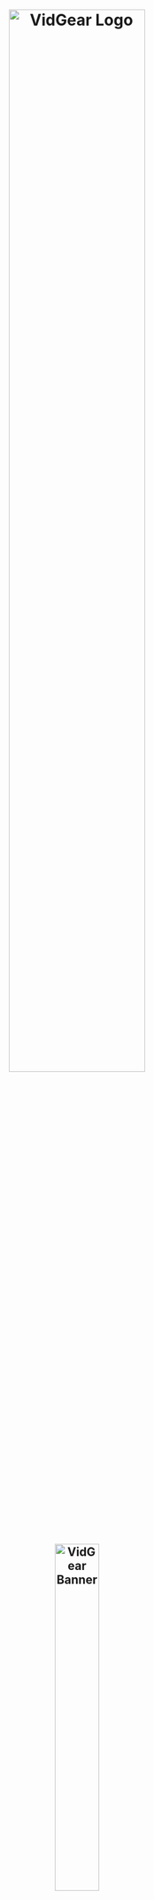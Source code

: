 <!--
===============================================
vidgear library source-code is deployed under the Apache 2.0 License:

Copyright (c) 2019 Abhishek Thakur(@abhiTronix) <abhi.una12@gmail.com>

Licensed under the Apache License, Version 2.0 (the "License");
you may not use this file except in compliance with the License.
You may obtain a copy of the License at

   http://www.apache.org/licenses/LICENSE-2.0

Unless required by applicable law or agreed to in writing, software
distributed under the License is distributed on an "AS IS" BASIS,
WITHOUT WARRANTIES OR CONDITIONS OF ANY KIND, either express or implied.
See the License for the specific language governing permissions and
limitations under the License.
===============================================
-->

<h1 align="center">
  <img src="https://abhitronix.github.io/img/vidgear/vidgear logo.svg" alt="VidGear Logo" width="70%"/>
</h1>
<h2 align="center">
  <img src="https://abhitronix.github.io/img/vidgear/vidgear banner.svg" alt="VidGear Banner" width="40%"/>
</h2>

<div align="center">

[Releases][release]&nbsp;&nbsp;&nbsp;|&nbsp;&nbsp;&nbsp;[Gears](#gears)&nbsp;&nbsp;&nbsp;|&nbsp;&nbsp;&nbsp;[Wiki Documentation][wiki]&nbsp;&nbsp;&nbsp;|&nbsp;&nbsp;&nbsp;[Installation](#installation)&nbsp;&nbsp;&nbsp;|&nbsp;&nbsp;&nbsp;[License](#license)

[![Build Status][travis-cli]][travis] [![Codecov branch][codecov]][code] [![Build Status][appveyor]][app]

[![Glitter chat][gitter-bagde]][gitter] [![PyPi version][pypi-badge]][pypi] [![Twitter][twitter-badge]][twitter-intent]

[![Code Style][black-badge]][black]

</div>

&nbsp;

VidGear is a powerful python Video Processing library built with multiple APIs *(a.k.a [**Gears**](#gears))* each with a unique set of trailblazing features. These APIs provides an easy-to-use, highly extensible, multi-threaded & asyncio wrapper around many underlying state-of-the-art libraries such as *[OpenCV][opencv], [FFmpeg][ffmpeg], [ZeroMQ][zmq], [picamera][picamera], [starlette][starlette], [pafy][pafy] and [python-mss][mss]*

&nbsp;

The following **functional block diagram** clearly depicts the generalized functioning of VidGear library:

<p align="center">
  <img src="https://abhitronix.github.io/img/vidgear/vidgear_function2020_3.svg" alt="@Vidgear Functional Block Diagram" />
</p>

&nbsp;

# Table of Contents

* [**TL;DR**](#tldr)
* [**Gears: What are these?**](#gears)
  * [**CamGear**](#camgear)
  * [**PiGear**](#pigear)
  * [**VideoGear**](#videogear)
  * [**ScreenGear**](#screengear)
  * [**WriteGear**](#writegear)
  * [**NetGear**](#netgear)
  * [**WebGear**](#webgear)
  * [**NetGear_Async**](#netgear_async)
* [**New-Release SneekPeak: v0.1.7**](#new-release-sneekpeak--vidgear-017)
* [**Documentation**](#documentation)
* [**Installation**](#installation)
  * [**Prerequisites**](#prerequisites)
    * [**Supported Systems**](#supported-systems)
    * [**Supported Python legacies**](#supported-python-legacies)
    * [**Pip Dependencies**](#pip-dependencies)
  * [**Available Installation Options**](#available-installation-options)
    * [**PyPI Install**](#option-1-pypi-installrecommended)
    * [**Release Download**](#option-2-release-download)
    * [**Build from source**](#option-3-build-from-source)
* [**Testing, Formatting & Linting**](#testing-formatting--linting)
  * [**Requirements**](#requirements)
  * [**Running Tests**](#running-tests)
  * [**Formatting & Linting**](#formatting--linting)
* [**Contributions & Support**](#contributions--support)
  * [**Support**](#support)
  * [**Contributors**](#contributors)
* [**Community Channel**](#community-channel)
* [**Citing**](#citing)
* [**Copyright**](#copyright)


&nbsp;

&nbsp;



# TL;DR
  
#### What is vidgear?

> ***"VidGear is an [ultrafast][ultrafast-wiki], compact, flexible and easy-to-adapt complete Video Processing Python Library."***

#### What does it do?
> ***"VidGear can read, write, process, send & receive video frames from/to various devices in real-time."***

#### What is its purpose?
> ***"Built with simplicity in mind, VidGear lets programmers and software developers to easily integrate and perform complex Video Processing tasks in their existing or new applications, without going through various underlying library's documentation and using just a [few lines of code][flic]. Beneficial for both, if you're new to programming with Python language or already a pro at it."***

\
**For more information, see [*Frequently Asked Questions*][faq].**


&nbsp;

&nbsp;


# Gears

> **VidGear is built with multiple APIs *(a.k.a Gears)*, each with some unique function/mechanism.**

Each of these APIs is exclusively designed to handle/control different device-specific video streams, network streams, and media encoders. These APIs provide an easy-to-use, highly extensible, multi-threaded and asyncio wrapper around state-of-the-art libraries under the hood to exploit their internal parameters and methods flexibly while providing robust error-handling and unparalleled performance. 

**These Gears can be classified as follows:**

**A. VideoCapture Gears:**

  * [**CamGear:**](#camgear) _Targets various IP-USB-Cameras/Network-Streams/YouTube-Video-URL._
  * [**PiGear:**](#pigear) _Targets various Raspberry Pi Camera Modules._
  * [**ScreenGear:**](#screengear) _Enables ultra-fast Screen Casting._    
  * [**VideoGear:**](#videogear) _Common API with Video Stabilizer wrapper._  

**B. VideoWriter Gear:**

  * [**WriteGear:**](#writegear) _Handles easy Lossless Video Encoding and Compression._

**C. Network Gears:**

  * [**NetGear:**](#netgear) _Targets flexible video-frames and data transfer between interconnecting systems over the network._

  * **Asynchronous I/O Network Gears:**

    * [**WebGear:**](#webgear) _ASGI Video Server that transfers live video frames to any web browser on the network._
    * [**NetGear_Async:**](#netgear_async) _Fast, Memory-Efficient Asyncio video-frame messaging framework._ 


&nbsp;

&nbsp;


## CamGear

> *CamGear can grab ultra-fast frames from diverse range of devices/streams, which includes almost any IP/USB Cameras, multimedia video file format ([_upto 4k tested_][test-4k]), various network stream protocols such as `http(s), rtp, rstp, rtmp, mms, etc.`, plus support for live Gstreamer's stream pipeline and YouTube video/live-streams URLs.*

CamGear provides a flexible, high-level multi-threaded wrapper around `OpenCV's` [VideoCapture class][opencv-vc] with access almost all of its available parameters and also employs [`pafy`][pafy] python APIs for live [YouTube streaming][youtube-wiki]. Furthermore, CamGear implements exclusively on [**Threaded Queue mode**][TQM-wiki] for ultra-fast, error-free and synchronized frame handling.


**Following functional block diagram depicts CamGear API's generalized workflow:**

<p align="center">
  <img src="https://github.com/abhiTronix/Imbakup/raw/master/Images/vidgear/camgearz2.png" alt="CamGear Functional Block Diagram"  width="70%"/>
</p>

### CamGear API Guide:

[**>>> Usage Guide**][camgear-wiki]

&nbsp;

&nbsp;


## VideoGear

> *VideoGear API provides a special internal wrapper around VidGear's exclusive [**Video Stabilizer**][stablizer-wiki] class.*

Furthermore, VideoGear API can provide internal access to both [CamGear](#camgear) and [PiGear](#pigear) APIs separated by a special flag. Thereby, _this API holds the exclusive power for any incoming VideoStream from any source, whether it is live or not, to access and stabilize it directly with minimum latency and memory requirements._

**Below is a snapshot of a VideoGear Stabilizer in action  (_See its detailed usage [here][stablizer-wiki-ex]_):**

<p align="center">
  <img src="https://github.com/abhiTronix/Imbakup/raw/master/Images/stabilizer.gif" alt="VideoGear Stabilizer in action!"/>
  <br>
  <sub><i>Original Video Courtesy <a href="http://liushuaicheng.org/SIGGRAPH2013/database.html" title="opensourced video samples database">@SIGGRAPH2013</a></i></sub>
</p>

**Code to generate above result:**

```python
# import required libraries
from vidgear.gears import VideoGear
import numpy as np
import cv2

# open any valid video stream with stabilization enabled(`stabilize = True`)
stream_stab = VideoGear(source = "test.mp4", stabilize = True).start()

# open same stream without stabilization for comparison
stream_org = VideoGear(source = "test.mp4").start()

# loop over
while True:

    # read stabilized frames
    frame_stab = stream_stab.read()

    # check for stabilized frame if Nonetype
    if frame_stab is None:
        break

    # read un-stabilized frame
    frame_org = stream_org.read()

    # concatenate both frames
    output_frame = np.concatenate((frame_org, frame_stab), axis=1)

    # put text over concatenated frame
    cv2.putText(
        output_frame, "Before", (10, output_frame.shape[0] - 10), cv2.FONT_HERSHEY_SIMPLEX,
        0.6, (0, 255, 0), 2,
    )
    cv2.putText(
        output_frame, "After", (output_frame.shape[1] // 2 + 10, output_frame.shape[0] - 10),
        cv2.FONT_HERSHEY_SIMPLEX,
        0.6, (0, 255, 0), 2,
    )

    # Show output window
    cv2.imshow("Stabilized Frame", output_frame)

    # check for 'q' key if pressed
    key = cv2.waitKey(1) & 0xFF
    if key == ord("q"):
        break

# close output window
cv2.destroyAllWindows()

# safely close both video streams
stream_org.stop()
stream_stab.stop()
```

### VideoGear API Guide:

[**>>> Usage Guide**][videogear-wiki]

&nbsp;

&nbsp;


## PiGear

> *PiGear is similar to CamGear but made to support various Raspberry Pi Camera Modules *(such as [OmniVision OV5647 Camera Module][OV5647-picam] and [Sony IMX219 Camera Module][IMX219-picam])*.*

PiGear provides a flexible multi-threaded wrapper around complete [`picamera`][picamera] python library to interface with these modules correctly, and also grants the ability to exploit its various parameters like `brightness, saturation, sensor_mode, etc.` effortlessly. 

Best of all, PiGear API provides excellent error-handling with features like a **Threaded Internal Timer** - that keeps active track of any frozen-threads/hardware-failures robustly, and exit safely if it does occur. So now if someone accidentally pulls Camera module cable out, when you're running PiGear API in your script, instead of going into possible kernel panic or frozen threads, this API will exit safely to save resources.

**Code to open picamera stream with variable parameters in PiGear API:**

```python
# import required libraries
from vidgear.gears import PiGear
import cv2

# add various Picamera tweak parameters to dictionary
options = {"hflip": True, "exposure_mode": "auto", "iso": 800, "exposure_compensation": 15, "awb_mode": "horizon", "sensor_mode": 0}

# open pi video stream with defined parameters
stream = PiGear(resolution = (640, 480), framerate = 60, logging = True, **options).start() 

# loop over
while True:

    # read frames from stream
    frame = stream.read()

    # check for frame if Nonetype
    if frame is None:
        break


    # {do something with the frame here}


    # Show output window
    cv2.imshow("Output Frame", frame)

    # check for 'q' key if pressed
    key = cv2.waitKey(1) & 0xFF
    if key == ord("q"):
        break

# close output window
cv2.destroyAllWindows()

# safely close video stream
stream.stop()
```
### PiGear API Guide:

[**>>> Usage Guide**][pigear-wiki]

&nbsp;

&nbsp;


## ScreenGear

> *ScreenGear API act as Screen Recorder, that can grab frames from your monitor in real-time either by define an area on the computer screen or fullscreen at the expense of insignificant latency. It also provide seamless support for capturing frames from multiple monitors.*

ScreenGear provides a high-level multi-threaded wrapper around [**python-mss**][mss] python library API and also supports a easy and flexible direct internal parameter manipulation. 

**Below is a snapshot of a ScreenGear API in action:**

<p align="center">
  <img src="https://github.com/abhiTronix/Imbakup/raw/master/Images/screengear.gif" alt="ScreenGear in action!" />
</p>

**Code to generate the above results:**

```python
# import required libraries
from vidgear.gears import ScreenGear
import cv2

# open video stream with default parameters
stream = ScreenGear().start()

# loop over
while True:

    # read frames from stream
    frame = stream.read()

    # check for frame if Nonetype
    if frame is None:
        break


    # {do something with the frame here}


    # Show output window
    cv2.imshow("Output Frame", frame)

    # check for 'q' key if pressed
    key = cv2.waitKey(1) & 0xFF
    if key == ord("q"):
        break

# close output window
cv2.destroyAllWindows()

# safely close video stream
stream.stop()
```

### ScreenGear API Guide:

[**>>> Usage Guide**][screengear-wiki]


&nbsp;

&nbsp;



## WriteGear

> *WriteGear handles various powerful Writer Tools that provide us the freedom to do almost anything imagine with multimedia files.*

WriteGear API provide a complete, flexible & robust wrapper around [**FFmpeg**][ffmpeg], a leading multimedia framework. With WriteGear, we can process real-time video frames into a lossless compressed format with any suitable specification in just few easy [lines of codes][compression-mode-ex]. These specifications include setting any video/audio property such as `bitrate, codec, framerate, resolution, subtitles,  etc.` easily as well complex tasks such as multiplexing video with audio in real-time(see this [example wiki][live-audio-wiki]). Best of all, WriteGear grants the freedom to play with any FFmpeg parameter with its exclusive custom Command function(see this [example wiki][custom-command-wiki]), while handling all errors robustly. 

In addition to this, WriteGear also provides flexible access to [**OpenCV's VideoWriter API**][opencv-writer] which provides some basic tools for video frames encoding but without compression.

**WriteGear primarily operates in the following two modes:**

  * **Compression Mode:** In this mode, WriteGear utilizes [**FFmpeg**][ffmpeg] inbuilt encoders to encode lossless multimedia files. It provides us the ability to exploit almost any available parameters available within FFmpeg, with so much ease and flexibility and while doing that it robustly handles all errors/warnings quietly. **You can find more about this mode [here][cm-writegear-wiki]**.

  * **Non-Compression Mode:** In this mode, WriteGear utilizes basic [**OpenCV's inbuilt VideoWriter API**][opencv-vw]. Similar to compression mode, WriteGear also supports all parameters manipulation available within this API. But this mode lacks the ability to manipulate encoding parameters and other important features like video compression, audio encoding, etc. **You can learn about this mode [here][ncm-writegear-wiki]**.

**Following functional block diagram depicts WriteGear API's generalized workflow:**

<p align="center">
  <img src="https://github.com/abhiTronix/Imbakup/raw/master/Images/vidgear/writegear.png" alt="WriteGear Functional Block Diagram"/>
</p>

### WriteGear API Guide:

[**>>> Usage Guide**][writegear-wiki]

&nbsp;

&nbsp;


## NetGear

> *NetGear is exclusively designed to transfer video frames synchronously and asynchronously between interconnecting systems over the network in real-time.*

NetGear implements a high-level wrapper around [**PyZmQ**][pyzmq] python library that contains python bindings for [ZeroMQ][zmq] - a high-performance asynchronous distributed messaging library that aim to be used in distributed or concurrent applications. It provides a message queue, but unlike message-oriented middleware, a ZeroMQ system can run without a dedicated message broker. 

NetGear provides seamless support for [*Bi-directional data transmission*][netgear_bidata_wiki] between receiver(client) and sender(server) through bi-directional synchronous messaging patterns such as zmq.PAIR _(ZMQ Pair Pattern)_ & zmq.REQ/zmq.REP _(ZMQ Request/Reply Pattern)_. 

NetGear also supports real-time [*Frame Compression capabilities*][netgear_compression_wiki] for optimizing performance while sending the frames directly over the network, by encoding the frame before sending it and decoding it on the client's end automatically in real-time. 

For security, NetGear implements easy access to ZeroMQ's powerful, smart & secure Security Layers, that enables [*Strong encryption on data*][netgear_security_wiki], and unbreakable authentication between the Server and the Client with the help of custom certificates/keys and brings easy, standardized privacy and authentication for distributed systems over the network. 

Best of all, NetGear can robustly handle [*Multiple Server Systems*][netgear_multi_wiki] at once, thereby providing access to seamless Live Streaming of the multiple device in a network at the same time.


**NetGear as of now seamlessly supports three ZeroMQ messaging patterns:**

* [**`zmq.PAIR`**][zmq-pair] _(ZMQ Pair Pattern)_ 
* [**`zmq.REQ/zmq.REP`**][zmq-req-rep] _(ZMQ Request/Reply Pattern)_
* [**`zmq.PUB/zmq.SUB`**][zmq-pub-sub] _(ZMQ Publish/Subscribe Pattern)_

Whereas supported protocol are: `tcp` and `ipc`.

**Following functional block diagram depicts generalized workflow of NetGear API in its Multi-Servers Mode:**

<p align="center">
  <img src="https://github.com/abhiTronix/Imbakup/raw/master/Images/vidgear/netgearz.png" alt="NetGear Multi-Servers Mode Functional Block Diagram" width="90%" />
</p>

### NetGear API Guide:

[**>>> Usage Guide**][netgear-wiki]

&nbsp;

&nbsp;


## WebGear

> *WebGear is a powerful ASGI Video Streamer API, that transfers live video frames to any web browser on the network in real-time.*

WebGear API provides a flexible abstract asyncio wrapper around [Starlette][starlette] ASGI library and easy access to its various components independently. Thereby implementing the ability to flexibly interact with the Starlette's ecosystem of shared middle-ware and mountable applications & seamless access to its various Response classes, Routing tables, Static Files, Template engine(with Jinja2), etc.

WebGear can acts as robust _Live Video Streaming Server_ that can stream live video frames to any web browser on a network in real-time. It also auto-generates necessary data files for its default template and provides us the freedom to easily alter its [_performance parameters and routing tables_][advanced-webgear-wiki] according to our applications while handling errors robustly.

In addition to this, WebGear provides a special internal wrapper around [VideoGear](#videogear) API, which itself provides internal access to both [CamGear](#camgear) and [PiGear](#pigear) APIs thereby granting it exclusive power for streaming frames incoming from any device/source. Also on the plus side, since WebGear has access to all functions of [VideoGear](#videogear) API, therefore it can [stabilize video frames][stabilize_webgear_wiki] even while streaming live.

**Below is a snapshot of a WebGear Video Server in action on the Mozilla Firefox browser:**

<p align="center">
  <img src="https://github.com/abhiTronix/Imbakup/raw/master/Images/webgear.gif" alt="WebGear in action!" width=120%/>
  <br>
  <sub><i>WebGear Video Server at <a href="http://0.0.0.0:8000/" title="default address">http://0.0.0.0:8000/</a> address.</i></sub>
</p>

**Code to generate the above result:**

```python
# import required libraries
import uvicorn
from vidgear.gears.asyncio import WebGear

#various performance tweaks
options = {"frame_size_reduction": 40, "frame_jpeg_quality": 80, "frame_jpeg_optimize": True, "frame_jpeg_progressive": False}

#initialize WebGear app  
web = WebGear(source = "foo.mp4", logging = True, **options)

#run this app on Uvicorn server at address http://0.0.0.0:8000/
uvicorn.run(web(), host='0.0.0.0', port=8000)

#close app safely
web.shutdown()
```

### WebGear API Guide:

[**>>> Usage Guide**][webgear-wiki]


&nbsp;

&nbsp;

## NetGear_Async 

> _NetGear_Async can performance boost upto 1.2~2x times as compared to [NetGear API](#netgear) at about 1/3 of memory consumption but only at the expense of limited modes and features._

NetGear_Async is an asyncio videoframe messaging framework built on [`zmq.asyncio`][asyncio-zmq] and powered by high-performance asyncio event loop called [uvloop][uvloop] to achieve unmatchable high-speed and lag-free video streaming over the network with minimal resource constraint. Basically, this API is able to transfer thousands of frames in just a few seconds without causing any significant load on your system.

NetGear_Async provides complete server-client handling and options to use variable protocols/patterns similar to [NetGear API](#netgear) but doesn't support any [NetGear Exclusive modes][netgear-exm] yet. Furthermore, NetGear_Async allows us to  define our own custom Server Source to manipulate frames easily before sending them across the network(see this [wiki][netgear_Async-cs] example).

NetGear_Async as of now supports [all four ZeroMQ messaging patterns](#attributes-and-parameters-wrench):
* [**`zmq.PAIR`**][zmq-pair] _(ZMQ Pair Pattern)_ 
* [**`zmq.REQ/zmq.REP`**][zmq-req-rep] _(ZMQ Request/Reply Pattern)_
* [**`zmq.PUB/zmq.SUB`**][zmq-pub-sub] _(ZMQ Publish/Subscribe Pattern)_ 
* [**`zmq.PUSH/zmq.PULL`**][zmq-pull-push] _(ZMQ Push/Pull Pattern)_

Whereas supported protocol are: `tcp` and `ipc`.

**Code for NetGear_Async Server-Client API:**

<img src="https://github.com/abhiTronix/Imbakup/raw/master/Images/vidgear/netgear_async.png"/>


### NetGear_Async API Guide:

[**>>> Usage Guide**][netgear_async-wiki]

&nbsp;

&nbsp;

# New Release SneekPeak : VidGear 0.1.7

&nbsp; :warning:*Dropped support for Python 3.5 and below legacies.*

* **WebGear API:**
  * _Added a robust Live Video Server API that can transfer live video frames to any web browser on the network in real-time._
  * _Implemented a flexible asyncio wrapper around [`starlette`][starlette] ASGI Application Server._
  * _Added seamless access to various starlette's Response classes, Routing tables, Static Files, Templating engine(with Jinja2), etc._
  * _Added a special internal access to VideoGear API and all its parameters._
  * _Implemented a new Auto-Generation Workflow to generate/download & thereby validate WebGear API data files from its GitHub server automatically._
  * _Added on-the-go dictionary parameter in WebGear to tweak performance, Route Tables and other internal properties easily._
  * _Added new simple & elegant default Bootstrap Cover Template for WebGear Server._
  * _Added `__main__.py` to directly run WebGear Server through the terminal._


* **NetGear_Async API** 
  * _Designed NetGear_Async asynchronous network API built upon ZeroMQ's asyncio API._
  * _Implemented support for state-of-the-art asyncio event loop [`uvloop`][uvloop] at its backend._
  * _Achieved Unmatchable high-speed and lag-free video streaming over the network with minimal resource constraint._
  * _Added exclusive internal wrapper around VideoGear API for this API._
  * _Implemented complete server-client handling and options to use variable protocols/patterns for this API._
  * _Implemented support for  all four ZeroMQ messaging patterns: i.e `zmq.PAIR`, `zmq.REQ/zmq.REP`, `zmq.PUB/zmq.SUB`, and `zmq.PUSH/zmq.PULL`._
  * _Implemented initial support for `tcp` and `ipc` protocols._

* **Asynchronous Enhancements** 
  * _Added `asyncio` package to vidgear for handling asynchronous network APIs._
  * _Various performance enhancements for these Asyncio APIs for achieving concurrency within a single thread._

* ***Added new highly-precise Threaded FPS class for accurate VidGear benchmarking with `time.perf_counter` python module and [many more...](changelog.md)***


&nbsp;

&nbsp;


# Documentation

The complete documentation for all VidGear APIs and  functions can be found in the link below:

* [**Wiki Documentation - English**][wiki]


&nbsp;

&nbsp;


# Installation

## Prerequisites:

Before installing VidGear, you must verify that the following dependencies are met:

* ### Supported Systems:

  VidGear is tested and supported on the following systems with [**Python 3.6+**](#supported-python-legacies) and [**pip**][pip] already installed:

  * Any Linux distro released in 2016 or later
  * Windows 7 or later
  * macOS 10.12.6 (Sierra) or later

* ### Supported Python legacies:

  * [Python 3.6+][drop35] are only supported legacies for installing Vidgear v0.1.7 and above.


* ### Pip Dependencies:

  When [installing VidGear with pip](#option-1-pypi-installrecommended), you need to install following dependencies manually:


  * **OpenCV:** Must Require OpenCV(3.0+) python binaries installed for its core functions. For installation, you can either follow these complete online tutorials for [Windows][OpenCV-windows], [Linux][OpenCV-linux] and [Raspberry Pi][OpenCV-pi], or just install it directly via pip:

      ```sh
        $ pip install -U opencv-python       # or install `opencv-contrib-python` similarly
      ```


  * **FFmpeg:** Must Require FFmpeg for its video compression and encoding compatibilities in [WriteGear](#writegear) API. 

    _:star2: Follow this [**FFmpeg wiki page**][ffmpeg-wiki] for its installation. :star2:_


  * **Picamera:** Must Required if you're using Raspberry Pi Camera Modules(_such as OmniVision OV5647 Camera Module_) with its [PiGear](#pigear) API. You can easily install it via pip:

      ```sh
        $ pip install picamera
      ``` 
    _:bulb: Also, make sure to [enable Raspberry Pi hardware-specific settings][picamera-setting] prior to using this library._


  * **Uvloop:** Only Required if you're using its [NetGear_Async](#netgear_async) API on UNIX machines for maximum performance. You can easily install it via pip:

      _:warning: Uvloop is [**NOT** yet supported on Windows Systems][uvloop-ns]._

      ```sh
        $ pip install uvloop
      ```

&nbsp;

## Available Installation Options:

### Option 1: PyPI Install(recommended)

> Best option for **quickly** getting VidGear installed.

***:warning: See [Pip Dependencies](#pip-dependencies) before installing!***

```sh
  # Installing stable release
  $ pip install vidgear

  # Installing stable release with Asyncio support
  $ pip install vidgear[asyncio]
```


### Option 2: Release Download

> Best option if you want a **compressed archive**.

VidGear is available for download as wheel(`.whl`) package in our [release][release] section, and can be installed with `pip` as follows:

***:warning: See [Pip Dependencies](#pip-dependencies) before installing!***

```sh
  # directly installs the wheel
  $ pip install vidgear-{downloaded version}-py3-none-any.whl
```


### Option 3: Build from source

> Best option for trying **latest patches(_maybe experimental_), Pull Requests**, or **contributing** to development.

You can easily clone the repository's latest [`testing`](https://github.com/abhiTronix/vidgear/tree/testing) branch, and thereby install it as follows:

```sh
  $ git clone https://github.com/abhiTronix/vidgear.git
  $ cd vidgear
  $ git checkout testing
  $ pip install .[asyncio]           # installs all required dependencies including asyncio
```


&nbsp;

&nbsp;


# Testing, Formatting & Linting

### Requirements:

  Testing VidGear require some *additional dependencies & dataset* that can be downloaded manually as follows:

  * **Install additional python libraries:**
    ```sh
      $ pip install --upgrade six
      $ pip install --upgrade flake8
      $ pip install --upgrade black
      $ pip install --upgrade pytest
      $ pip install --upgrade pytest-asyncio
    ```
  
  * **Download Test Dataset:** 

    To perform tests, additional *test dataset* is required, which can be downloaded *(to your temp dir)* by running [*bash script*][bs_script_dataset] as follows:

    ```sh
      $ chmod +x scripts/bash/prepare_dataset.sh
      $ .scripts/bash/prepare_dataset.sh               #for Windows, use `sh scripts/bash/prepare_dataset.sh`
    ```

### Running Tests: 

* **Pytest:** Then, tests can be run with [`pytest`][pytest](*in VidGear's root folder*) as follows:

  ```sh
    $ pytest -sv                                   #-sv for verbose output.
  ```

### Formatting & Linting: 

For formatting and linting, following tools are used:

* **Flake8:** You must run [`flake8`][flake8] linting for checking the code base against the coding style (PEP8), programming errors and other cyclomatic complexity:

  ```sh
    $ flake8 . --count --select=E9,F63,F7,F82 --show-source --statistics
  ```

* **Black:**  Vidgear follows [`black`][black] formatting to make code review faster by producing the smallest diffs possible. You must run it with sensible defaults as follows: 

  ```sh
    $ black {source_file_or_directory}
  ```

&nbsp;

&nbsp;
 

# Contributions & Support

Contributions are welcome! Please see our **[Contribution Guidelines](contributing.md)** for more details.

### Support

Love using VidGear? Consider supporting the project to fund new features and improvements

[![ko-fi][kofi-badge]][kofi]

### Contributors

<a href="https://github.com/abhiTronix/vidgear/graphs/contributors">
  <img src="https://contributors-img.web.app/image?repo=abhiTronix/vidgear" />
</a>


&nbsp;

&nbsp;


# Community Channel

We're on [**Gitter :star2:**][gitter]! Please join us.


&nbsp;

&nbsp;



# Citing

Here is a Bibtex entry you can use to cite this project in a publication:


```BibTeX
@misc{vidgear,
    author = {Abhishek Thakur},
    title = {vidgear},
    howpublished = {\url{https://github.com/abhiTronix/vidgear}},
    year = {2019}
  }
```

&nbsp;

&nbsp;


# Copyright

**Copyright © abhiTronix 2019**

This library is released under the **[Apache 2.0 License][license]**.




<!--
Badges
-->

[appveyor]:https://img.shields.io/appveyor/ci/abhitronix/vidgear.svg?style=for-the-badge&logo=appveyor
[codecov]:https://img.shields.io/codecov/c/github/abhiTronix/vidgear/testing?style=for-the-badge&logo=codecov
[travis-cli]:https://img.shields.io/travis/abhiTronix/vidgear.svg?style=for-the-badge&logo=travis
[prs-badge]:https://img.shields.io/badge/PRs-welcome-brightgreen.svg?style=for-the-badge&logo=data:image/png;base64,iVBORw0KGgoAAAANSUhEUgAAACAAAAAgCAYAAABzenr0AAABC0lEQVRYhdWVPQoCMRCFX6HY2ghaiZUXsLW0EDyBrbWtN/EUHsHTWFnYyCL4gxibVZZlZzKTnWz0QZpk5r0vIdkF/kBPAMOKeddE+CQPKoc5Yt5cTjBMdQSwDQToWgBJAn3jmhqgltapAV6E6b5U17MGGAUaUj07TficMfIBZDV6vxowBm1BP9WbSQE4o5h9IjPJmy73TEPDDxVmoZdQrQ5jRhly9Q8tgMUXkIIWn0oG4GYQfAXQzz1PGoCiQndM7b4RgJay/h7zBLT3hASgoKjamQJMreKf0gfuAGyYtXEIAKcL/Dss15iq6ohXghozLYiAMxPuACwtIT4yeQUxAaLrZwAoqGRKGk7qDSYTfYQ8LuYnAAAAAElFTkSuQmCC
[twitter-badge]:https://img.shields.io/badge/Tweet-Now-blue.svg?style=for-the-badge&logo=twitter
[pypi-badge]:https://img.shields.io/pypi/v/vidgear.svg?style=for-the-badge&logo=pypi
[gitter-bagde]:https://img.shields.io/badge/Chat-Gitter-yellow.svg?style=for-the-badge&logo=gitter
[Coffee-badge]:https://abhitronix.github.io/img/vidgear/orange_img.png
[kofi-badge]:https://www.ko-fi.com/img/githubbutton_sm.svg
[black-badge]:https://img.shields.io/badge/code%20style-black-000000.svg?style=for-the-badge&logo=github


<!--
Internal URLs
-->

[release]:https://github.com/abhiTronix/vidgear/releases/latest
[pypi]:https://pypi.org/project/vidgear/
[gitter]:https://gitter.im/vidgear/community?utm_source=badge&utm_medium=badge&utm_campaign=pr-badge
[twitter-intent]:https://twitter.com/intent/tweet?url=https%3A%2F%2Fgithub.com%2FabhiTronix%2Fvidgear&via%20%40abhi_una12&text=VidGear%20-%20A%20simple%2C%20powerful%2C%20flexible%20%26%20threaded%20Python%20Video%20Processing%20Library&hashtags=vidgear%20%23multithreaded%20%23python%20%23video-processing%20%23github
[coffee]:https://www.buymeacoffee.com/2twOXFvlA
[kofi]: https://ko-fi.com/W7W8WTYO
[license]:https://github.com/abhiTronix/vidgear/blob/master/LICENSE
[travis]:https://travis-ci.org/abhiTronix/vidgear
[app]:https://ci.appveyor.com/project/abhiTronix/vidgear
[code]:https://codecov.io/gh/abhiTronix/vidgear

[test-4k]:https://github.com/abhiTronix/vidgear/blob/e0843720202b0921d1c26e2ce5b11fadefbec892/vidgear/tests/benchmark_tests/test_benchmark_playback.py#L65
[bs_script_dataset]:https://github.com/abhiTronix/vidgear/blob/testing/scripts/bash/prepare_dataset.sh

[wiki]:https://github.com/abhiTronix/vidgear/wiki
[faq]:https://github.com/abhiTronix/vidgear/wiki/FAQ-&-Troubleshooting#frequently-asked-questions
[wiki-vidgear-purpose]:https://github.com/abhiTronix/vidgear/wiki/Project-Motivation#why-is-vidgear-a-thing
[ultrafast-wiki]:https://github.com/abhiTronix/vidgear/wiki/FAQ-&-Troubleshooting#2-vidgear-is-ultrafast-but-how
[compression-mode-ex]:https://github.com/abhiTronix/vidgear/wiki/Compression-Mode:-FFmpeg#1-writegear-bare-minimum-examplecompression-mode
[live-audio-wiki]:https://github.com/abhiTronix/vidgear/wiki/Working-with-Audio#a-live-audio-input-to-writegear-class
[ffmpeg-wiki]:https://github.com/abhiTronix/vidgear/wiki/FFmpeg-Installation
[youtube-wiki]:https://github.com/abhiTronix/vidgear/wiki/CamGear#2-camgear-api-with-live-youtube-piplineing-using-video-url
[TQM-wiki]:https://github.com/abhiTronix/vidgear/wiki/Threaded-Queue-Mode
[camgear-wiki]:https://github.com/abhiTronix/vidgear/wiki/CamGear#camgear-api
[stablizer-wiki]:https://github.com/abhiTronix/vidgear/wiki/Stabilizer-Class
[stablizer-wiki-ex]:https://github.com/abhiTronix/vidgear/wiki/Real-time-Video-Stabilization#real-time-video-stabilization
[videogear-wiki]:https://github.com/abhiTronix/vidgear/wiki/VideoGear#videogear-api
[pigear-wiki]:https://github.com/abhiTronix/vidgear/wiki/PiGear#pigear-api
[cm-writegear-wiki]:https://github.com/abhiTronix/vidgear/wiki/Compression-Mode:-FFmpeg
[ncm-writegear-wiki]:https://github.com/abhiTronix/vidgear/wiki/Non-Compression-Mode:-OpenCV
[screengear-wiki]:https://github.com/abhiTronix/vidgear/wiki/ScreenGear#screengear-api
[writegear-wiki]:https://github.com/abhiTronix/vidgear/wiki/WriteGear#writegear-api
[netgear-wiki]:https://github.com/abhiTronix/vidgear/wiki/NetGear#netgear-api
[webgear-wiki]:https://github.com/abhiTronix/vidgear/wiki/WebGear#webgear-api
[netgear_async-wiki]:https://github.com/abhiTronix/vidgear/wiki/NetGear_Async
[drop35]:https://github.com/abhiTronix/vidgear/issues/99
[custom-command-wiki]:https://github.com/abhiTronix/vidgear/wiki/Custom-FFmpeg-Commands-in-WriteGear-API#custom-ffmpeg-commands-in-writegear-api
[advanced-webgear-wiki]:https://github.com/abhiTronix/vidgear/wiki/Advanced-WebGear-API-Usage
[netgear_bidata_wiki]:https://github.com/abhiTronix/vidgear/wiki/Bidirectional-Mode:-Bidirectional-Data-Transfer-in-NetGear-API#bi-directional-mode-bidirectional-data-transfer-in-netgear-api
[netgear_compression_wiki]:https://github.com/abhiTronix/vidgear/wiki/Compression-in-NetGear-API#frame-encodingdecoding-compression-capabilities-for-netgear-api
[netgear_security_wiki]:https://github.com/abhiTronix/vidgear/wiki/Secure-Mode:-Authentication-&-Data-Encryption-in-NetGear-API#secure-mode-authentication--data-encryption-in-netgear-api
[netgear_multi_wiki]:https://github.com/abhiTronix/vidgear/wiki/Multi-Server-Mode-for-NetGear-API#multi-server-mode-for-netgear-api
[netgear-exm]: https://github.com/abhiTronix/vidgear/wiki/NetGear#modes-of-operation
[stabilize_webgear_wiki]:https://github.com/abhiTronix/vidgear/wiki/Advanced-WebGear-API-Usage#d2-using-webgear-api-with-real-time-video-stabilization-enabled
[flic]:https://github.com/abhiTronix/vidgear/wiki/CamGear#1-bare-minimum-example
[netgear_Async-cs]: https://github.com/abhiTronix/vidgear/wiki/NetGear_Async#2-use-netgear_async-with-custom-server-source-using-opencv

<!--
External URLs
-->
[asyncio-zmq]:https://pyzmq.readthedocs.io/en/latest/api/zmq.asyncio.html
[uvloop]: https://github.com/MagicStack/uvloop
[uvloop-ns]: https://github.com/MagicStack/uvloop/issues/14
[ffmpeg]:https://www.ffmpeg.org/
[flake8]: https://flake8.pycqa.org/en/latest/
[black]: https://github.com/psf/black
[pytest]:https://docs.pytest.org/en/latest/
[opencv-writer]:https://docs.opencv.org/master/dd/d9e/classcv_1_1VideoWriter.html#ad59c61d8881ba2b2da22cff5487465b5
[OpenCV-windows]:https://www.learnopencv.com/install-opencv3-on-windows/
[OpenCV-linux]:https://www.pyimagesearch.com/2018/05/28/ubuntu-18-04-how-to-install-opencv/
[OpenCV-pi]:https://www.pyimagesearch.com/2018/09/26/install-opencv-4-on-your-raspberry-pi/
[starlette]:https://www.starlette.io/
[uvicorn]:http://www.uvicorn.org/
[daphne]:https://github.com/django/daphne/
[hypercorn]:https://pgjones.gitlab.io/hypercorn/
[prs]:http://makeapullrequest.com
[opencv]:https://github.com/opencv/opencv
[picamera]:https://github.com/waveform80/picamera
[pafy]:https://github.com/mps-youtube/pafy
[pyzmq]:https://github.com/zeromq/pyzmq
[zmq]:https://zeromq.org/
[mss]:https://github.com/BoboTiG/python-mss
[pip]:https://pip.pypa.io/en/stable/installing/
[opencv-vc]:https://docs.opencv.org/master/d8/dfe/classcv_1_1VideoCapture.html#a57c0e81e83e60f36c83027dc2a188e80
[OV5647-picam]:https://github.com/techyian/MMALSharp/wiki/OmniVision-OV5647-Camera-Module
[IMX219-picam]:https://github.com/techyian/MMALSharp/wiki/Sony-IMX219-Camera-Module
[opencv-vw]:https://docs.opencv.org/3.4/d8/dfe/classcv_1_1VideoCapture.html
[yt-dl]:https://github.com/ytdl-org/youtube-dl/
[numpy]:https://github.com/numpy/numpy
[zmq-pair]:https://learning-0mq-with-pyzmq.readthedocs.io/en/latest/pyzmq/patterns/pair.html
[zmq-req-rep]:https://learning-0mq-with-pyzmq.readthedocs.io/en/latest/pyzmq/patterns/client_server.html
[zmq-pub-sub]:https://learning-0mq-with-pyzmq.readthedocs.io/en/latest/pyzmq/patterns/pubsub.html
[zmq-pull-push]: https://learning-0mq-with-pyzmq.readthedocs.io/en/latest/pyzmq/patterns/pushpull.html#push-pull
[picamera-setting]:https://picamera.readthedocs.io/en/release-1.13/quickstart.html